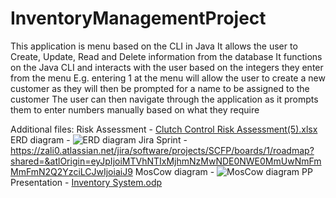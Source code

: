 # InventoryManagementProject

This application is menu based on the CLI in Java
It allows the user to Create, Update, Read and Delete information from the database
It functions on the Java CLI and interacts with the user based on the integers they enter from the menu
E.g. entering 1 at the menu will allow the user to create a new customer as they will then be prompted for a name to be assigned to the customer
The user can then navigate through the application as it prompts them to enter numbers manually based on what they require


Additional files:
Risk Assessment - [Clutch Control Risk Assessment(5).xlsx](https://github.com/zali012/InventoryManagementProject/files/8642113/Clutch.Control.Risk.Assessment.5.xlsx)
ERD diagram - ![ERD diagram](https://user-images.githubusercontent.com/101716153/167172326-528d9e2a-7cf0-4385-929b-c8eaa27fcae9.png)
Jira Sprint - https://zali0.atlassian.net/jira/software/projects/SCFP/boards/1/roadmap?shared=&atlOrigin=eyJpIjoiMTVhNTIxMjhmNzMwNDE0NWE0MmUwNmFmMmFmN2Q2YzciLCJwIjoiaiJ9
MosCow diagram - ![MosCow diagram](https://user-images.githubusercontent.com/101716153/167172488-44015928-8920-4b61-8654-b5a1a6585693.png)
PP Presentation - [Inventory System.odp](https://github.com/zali012/InventoryManagementProject/files/8642123/Inventory.System.odp)

